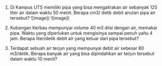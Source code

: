 1. Di Kampus UTS memiliki pipa yang bisa mengalirakan air sebanyak 125 liter air dalam 
waktu 50 menit. Berapa cm3/ detik debit anutan pipa air tersebut?
![image](
![image](
2. Kubangan Kerbau mempunyai volume 40 m3 diisi dengan air, memakai pipa. Waktu 
yang diperlukan untuk mengisinya sampai penuh yaitu 4 jam. Berapa liter/detik debit air 
yang keluar dari pipa tersebut?

3. Terdapat sebuah air terjun yang mempunyai debit air sebesar 80 m3/detik. Berapa 
banyak air yang bisa dipindahkan air terjun tersebut dalam waktu 10 menit?
